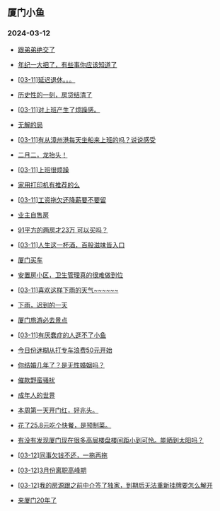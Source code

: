 ## 厦门小鱼 
### 2024-03-12

+ [跟弟弟绝交了](http://bbs.xmfish.com/read-htm-tid-18158683.html)

+ [年纪一大把了，有些事你应该知道了](http://bbs.xmfish.com/read-htm-tid-18158768.html)

+ [[03-11]延迟退休。。。](http://bbs.xmfish.com/read-htm-tid-18158804.html)

+ [历史性的一刻，房贷结清了](http://bbs.xmfish.com/read-htm-tid-18158902.html)

+ [[03-11]对上班产生了烦躁感。](http://bbs.xmfish.com/read-htm-tid-18158738.html)

+ [无解的局](http://bbs.xmfish.com/read-htm-tid-18158688.html)

+ [[03-11]有从漳州港每天坐船来上班的吗？说说感受](http://bbs.xmfish.com/read-htm-tid-18158779.html)

+ [二月二，龙抬头！](http://bbs.xmfish.com/read-htm-tid-18158694.html)

+ [[03-11]上班很烦躁](http://bbs.xmfish.com/read-htm-tid-18158747.html)

+ [家用打印机有推荐的么](http://bbs.xmfish.com/read-htm-tid-18158736.html)

+ [[03-11]工资拖欠还降薪要不要留](http://bbs.xmfish.com/read-htm-tid-18158899.html)

+ [业主自售房](http://bbs.xmfish.com/read-htm-tid-18158704.html)

+ [91平方的两房才23万 可以买吗？](http://bbs.xmfish.com/read-htm-tid-18159042.html)

+ [[03-11]人生这一杯酒，百般滋味皆入口](http://bbs.xmfish.com/read-htm-tid-18158806.html)

+ [厦门买车](http://bbs.xmfish.com/read-htm-tid-18158945.html)

+ [安置房小区，卫生管理真的很难做到位](http://bbs.xmfish.com/read-htm-tid-18159044.html)

+ [[03-11]喜欢这样下雨的天气~~~~~~](http://bbs.xmfish.com/read-htm-tid-18158959.html)

+ [下雨，迟到的一天](http://bbs.xmfish.com/read-htm-tid-18158802.html)

+ [厦门旅游必去景点](http://bbs.xmfish.com/read-htm-tid-18158952.html)

+ [[03-11]有厌蠢症的人逛不了小鱼](http://bbs.xmfish.com/read-htm-tid-18159050.html)

+ [今日份迷糊从打专车浪费50元开始](http://bbs.xmfish.com/read-htm-tid-18159033.html)

+ [你结婚几年了？是无性婚姻吗？](http://bbs.xmfish.com/read-htm-tid-18159003.html)

+ [催款野蛮骚扰](http://bbs.xmfish.com/read-htm-tid-18159094.html)

+ [成年人的世界](http://bbs.xmfish.com/read-htm-tid-18159257.html)

+ [本周第一天开门红，好兆头。](http://bbs.xmfish.com/read-htm-tid-18158998.html)

+ [花了25.8元吃个快餐，是预制菜。](http://bbs.xmfish.com/read-htm-tid-18159130.html)

+ [有没有发现厦门现在很多高层楼盘楼间距小到可怜。能晒到太阳吗？](http://bbs.xmfish.com/read-htm-tid-18159308.html)

+ [[03-12]同事欠钱不还，一拖再拖](http://bbs.xmfish.com/read-htm-tid-18159322.html)

+ [[03-12]3月份离职高峰期](http://bbs.xmfish.com/read-htm-tid-18159392.html)

+ [[03-12]我的房源跟之前中介签了独家，到期后无法重新挂牌要怎么解开](http://bbs.xmfish.com/read-htm-tid-18159329.html)

+ [来厦门20年了](http://bbs.xmfish.com/read-htm-tid-18159225.html)

